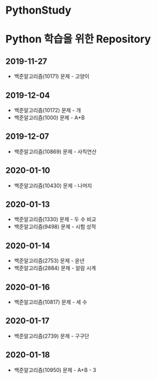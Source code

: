 PythonStudy
===========
# Python 학습을 위한 Repository

## 2019-11-27
* 백준알고리즘(10171) 문제 - 고양이

## 2019-12-04
* 백준알고리즘(10172) 문제 - 개
* 백준알고리즘(1000) 문제 - A+B

## 2019-12-07
* 백준알고리즘(10869) 문제 - 사칙연산

## 2020-01-10
* 백준알고리즘(10430) 문제 - 나머지

## 2020-01-13
* 백준알고리즘(1330) 문제 - 두 수 비교
* 백준알고리즘(9498) 문제 - 시험 성적

## 2020-01-14
* 백준알고리즘(2753) 문제 - 윤년
* 백준알고리즘(2884) 문제 - 알람 시계

## 2020-01-16
* 백준알고리즘(10817) 문제 - 세 수

## 2020-01-17
* 백준알고리즘(2739) 문제 - 구구단

## 2020-01-18
* 백준알고리즘(10950) 문제 - A+B - 3